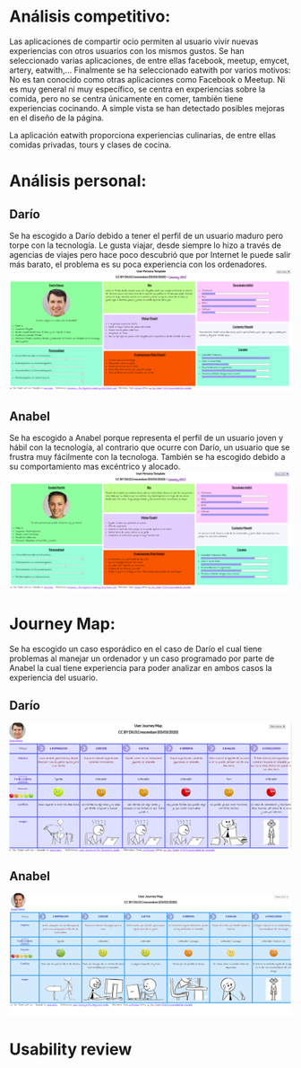 


# Análisis competitivo:

Las aplicaciones de compartir ocio permiten al usuario vivir nuevas experiencias con otros usuarios con los mismos gustos. Se han seleccionado varias aplicaciones, de entre ellas facebook, meetup, emycet, artery, eatwith,... Finalmente se ha seleccionado eatwith por varios motivos:
    No es tan conocido como otras aplicaciones como Facebook o Meetup.
    Ni es muy general ni muy específico, se centra en experiencias sobre la comida, pero no se centra únicamente en comer, también tiene experiencias cocinando.
    A simple vista se han detectado posibles mejoras en el diseño de la página.
   
La aplicación eatwith proporciona experiencias culinarias, de entre ellas comidas privadas, tours y clases de cocina.

# Análisis personal:

## Darío
Se ha escogido a Darío debido a tener el perfil de un usuario maduro pero torpe con la tecnología. Le gusta viajar, desde siempre lo hizo a través de agencias de viajes pero hace poco descubrió que por Internet le puede salir más barato, el problema es su poca experiencia con los ordenadores.
![Método UX](photos/UserDario.png)


## Anabel
Se ha escogido a Anabel porque representa el perfil de un usuario joven y hábil con la tecnología, al contrario que ocurre con Darío, un usuario que se frustra muy fácilmente con la tecnologa. También se ha escogido debido a su comportamiento mas excéntrico y alocado.
![Método UX](photos/UserAnabel.png)

# Journey Map:
Se ha escogido un caso esporádico en el caso de Darío el cual tiene problemas al manejar un ordenador y un caso programado  por parte de Anabel la cual tiene experiencia para poder analizar en ambos casos la experiencia del usuario.

## Darío

![Método UX](photos/JourneyMapDario.png)

## Anabel

![Método UX](photos/JourneyMapAnabel.png)

# Usability review

